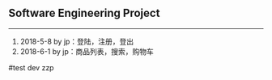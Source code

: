 ## Software Engineering Project
***

1. 2018-5-8 by jp：登陆，注册，登出
1. 2018-6-1 by jp：商品列表，搜索，购物车

#test dev zzp